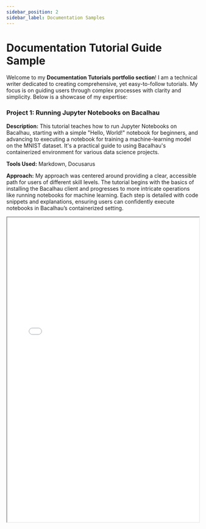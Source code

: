 ```yaml
---
sidebar_position: 2
sidebar_label: Documentation Samples
---
```


# Documentation Tutorial Guide Sample

Welcome to my **Documentation Tutorials portfolio section**! I am a technical writer dedicated to creating comprehensive, yet easy-to-follow tutorials. My focus is on guiding users through complex processes with clarity and simplicity. Below is a showcase of my expertise:

### Project 1: Running Jupyter Notebooks on Bacalhau

**Description:** This tutorial teaches how to run Jupyter Notebooks on Bacalhau, starting with a simple "Hello, World!" notebook for beginners, and advancing to executing a notebook for training a machine-learning model on the MNIST dataset. It's a practical guide to using Bacalhau's containerized environment for various data science projects.

**Tools Used:** Markdown, Docusarus

**Approach:** My approach was centered around providing a clear, accessible path for users of different skill levels. The tutorial begins with the basics of installing the Bacalhau client and progresses to more intricate operations like running notebooks for machine learning. Each step is detailed with code snippets and explanations, ensuring users can confidently execute notebooks in Bacalhau’s containerized setting.

<iframe width="100%" height="800" src="/img/pdf/running-jupyter-notebook.pdf"/>

**Link**: https://docs.bacalhau.org/examples/workload-onboarding/Running-Jupyter-Notebook/

### Project 2: Deploy a Hello World Application to the GlueOps Platform

**Description**:  I created a straightforward guide to deploy a "Hello World" application on the GlueOps platform. The guide starts from the basics and covers each step in detail, ensuring a smooth deployment process.

**Tools Used**: Docusaurus, Markdown

**Approach**: My goal was to simplify the deployment process for beginners. I broke down the steps into clear, easy-to-follow instructions, using a demo project for practical understanding. This approach makes it easier for users to grasp the concepts and apply them to their own projects.

<iframe width="100%" height="800" src="/img/pdf/glueops-deploy-helloworld.pdf"/>

**Link:** https://www.glueops.dev/docs/deploy-applications/deploy-hello-world-to-glueops

### Project 3: Set up Cloud Connect for your Cluster

**Description:** This tutorial guides users through the setup of Cloud Connect within Calimero, enabling the management of decentralized, secure infrastructure. It focuses on integrating private chains and workspaces with Kubernetes clusters using personal AWS/GCP credentials, ensuring data sovereignty for users.

**Tools Used:** Docusaurus, Markdown

**Approach:** My method for creating this tutorial was focused and straightforward. I aimed to simplify the complex process of setting up Cloud Connect, presenting each step in an easy-to-understand manner. The guide combines clear instructions with practical examples and screenshots, ensuring accessibility for users of all skill levels. My goal was to empower users to confidently navigate and complete the setup process.

<iframe width="100%" height="800" src="/img/pdf/bacalhau-getting-started.pdf"/>

**Link:** https://docs.calimero.network/getting-started/cloud-connect

### Project 4: Getting Started with Bacalhau

**Description:** In this project, I developed a comprehensive tutorial aimed at helping users get started with Bacalhau. The tutorial covers the installation process and how to run jobs using the Bacalhau client. It provides guidance on utilizing both the Bacalhau CLI and Docker for various tasks.

**Tools Used:** Docusaurus, Markdown

**Approach:** The previous guide was a bit complicated and hard for some users. So, I researched what users really needed and where they were getting stuck. Then, I rewrote the guide to make it simpler. I included easy steps and clear instructions so that anyone can start using Bacalhau without getting confused or overwhelmed.

<iframe width="100%" height="800" src="/img/pdf/bacalhau-getting-started.pdf"/>

**Link:** https://docs.bacalhau.org/getting-started/installation
